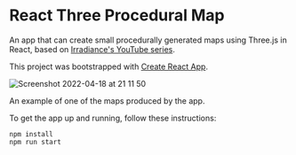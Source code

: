 # React Three Procedural Map

An app that can create small procedurally generated maps using Three.js in React, based on [Irradiance's YouTube series](https://www.youtube.com/watch?v=HsCYEA_UuZA).

This project was bootstrapped with [Create React App](https://github.com/facebook/create-react-app).

![Screenshot 2022-04-18 at 21 11 50](https://user-images.githubusercontent.com/25869284/163870527-b3cbada2-52a5-4d09-aa15-f02880eade5d.png)

An example of one of the maps produced by the app.

To get the app up and running, follow these instructions:

```
npm install
npm run start
```